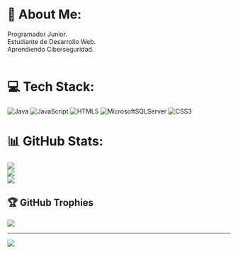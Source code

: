 # 💫 About Me:
Programador Junior.<br>Estudiante de Desarrollo Web.<br>Aprendiendo Ciberseguridad.<br><br>


# 💻 Tech Stack:
![Java](https://img.shields.io/badge/java-%23ED8B00.svg?style=for-the-badge&logo=openjdk&logoColor=white) ![JavaScript](https://img.shields.io/badge/javascript-%23323330.svg?style=for-the-badge&logo=javascript&logoColor=%23F7DF1E) ![HTML5](https://img.shields.io/badge/html5-%23E34F26.svg?style=for-the-badge&logo=html5&logoColor=white) ![MicrosoftSQLServer](https://img.shields.io/badge/Microsoft%20SQL%20Server-CC2927?style=for-the-badge&logo=microsoft%20sql%20server&logoColor=white)
![CSS3](https://img.shields.io/badge/css3-%231572B6.svg?style=for-the-badge&logo=css3&logoColor=white)

# 📊 GitHub Stats:
![](https://github-readme-stats.vercel.app/api?username=Yerny2004&theme=merko&hide_border=false&include_all_commits=false&count_private=true)<br/>
![](https://github-readme-streak-stats.herokuapp.com/?user=Yerny2004&theme=merko&hide_border=false)<br/>
![](https://github-readme-stats.vercel.app/api/top-langs/?username=Yerny2004&theme=merko&hide_border=false&include_all_commits=false&count_private=true&layout=compact)

## 🏆 GitHub Trophies
![](https://github-profile-trophy.vercel.app/?username=Yerny2004&theme=darkhub&no-frame=false&no-bg=true&margin-w=4)

---
[![](https://visitcount.itsvg.in/api?id=Yerny2004&icon=7&color=1)](https://visitcount.itsvg.in)

<!-- Proudly created with GPRM ( https://gprm.itsvg.in ) -->
